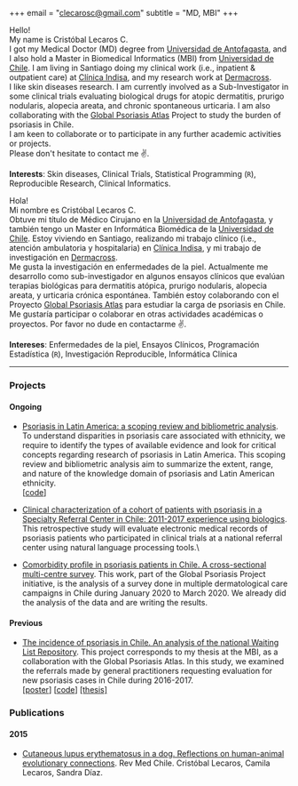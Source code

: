 +++
email = "clecarosc@gmail.com"
subtitle = "MD, MBI"
+++

Hello!       
My name is Cristóbal Lecaros C.  
I got my Medical Doctor (MD) degree from [Universidad de Antofagasta](http://www.uantof.cl/), and I also hold a Master in Biomedical Informatics (MBI) from [Universidad de Chile](https://cimt.uchile.cl/). I am living in Santiago doing my clinical work (i.e., inpatient & outpatient care) at [Clínica Indisa](https://www.indisa.cl/), and my research work at [Dermacross](https://www.dermacross.cl/).  
I like skin diseases research. I am currently involved as a Sub-Investigator in some clinical trials evaluating biological drugs for atopic dermatitis, prurigo nodularis, alopecia areata, and chronic spontaneous urticaria. I am also collaborating with the [Global Psoriasis Atlas](https://globalpsoriasisatlas.org/) Project to study the burden of psoriasis in Chile.  
I am keen to collaborate or to participate in any further academic activities or projects.  
 Please don't hesitate to contact me ✌️.

**Interests**: Skin diseases, Clinical Trials, Statistical Programming (`R`), Reproducible Research, Clinical Informatics.    




Hola!  
Mi nombre es Cristóbal Lecaros C.  
Obtuve mi título de Médico Cirujano en la [Universidad de Antofagasta](http://www.uantof.cl/), y también tengo un Master en Informática Biomédica de la [Universidad de Chile](https://cimt.uchile.cl/). Estoy viviendo en Santiago, realizando mi trabajo clínico (i.e., atención ambulatoria y hospitalaria) en [Clínica Indisa](https://www.indisa.cl/), y mi trabajo de investigación en [Dermacross](https://www.dermacross.cl/).  
Me gusta la investigación en enfermedades de la piel. Actualmente me desarrollo como sub-investigador en algunos ensayos clínicos que evalúan terapias biológicas para dermatitis atópica, prurigo nodularis, alopecia areata, y urticaria crónica espontánea. También estoy colaborando con el Proyecto [Global Psoriasis Atlas](https://globalpsoriasisatlas.org/) para estudiar la carga de psoriasis en Chile.  
Me gustaría participar o colaborar en otras actividades académicas o proyectos. Por favor no dude en contactarme ✌️.

**Intereses**: Enfermedades de la piel, Ensayos Clínicos, Programación Estadística (`R`), Investigación Reproducible, Informática Clínica  

---

### Projects
#### Ongoing

- [Psoriasis in Latin America: a scoping review and bibliometric analysis](https://doi.org/10.17605/OSF.IO/UMZS8).
 To understand disparities in psoriasis care associated with ethnicity, we require to identify the types of available evidence and look for critical concepts regarding research of psoriasis in Latin America. This scoping review and bibliometric analysis aim to summarize the extent, range, and nature of the knowledge domain of psoriasis and Latin American ethnicity.\
  [[code](https://github.com/clecarosc/psor-bibliometrics)]

- [Clinical characterization of a cohort of patients with psoriasis in a Specialty Referral Center in Chile: 2011-2017 experience using biologics]().
 This retrospective study will evaluate electronic medical records of psoriasis patients who participated in clinical trials at a national referral center using natural language processing tools.\

- [Comorbidity profile in psoriasis patients in Chile. A cross-sectional multi-centre survey](https://www.psoriasiscouncil.org/blog/2020-Think-Tank.htm). 
This work, part of the Global Psoriasis Project initiative, is the analysis of a survey done in multiple dermatological care campaigns in Chile during January 2020 to March 2020. We already did the analysis of the data and are writing the results.

#### Previous
- [The incidence of psoriasis in Chile. An analysis of the national Waiting List Repository](https://globalpsoriasisatlas.org/).
  This project corresponds to my thesis at the MBI, as a collaboration with the Global Psoriasis Atlas. In this study, we examined the referrals made by general practitioners requesting evaluation for new psoriasis cases in Chile during 2016-2017.\
  [[poster](https://github.com/clecarosc/Apuntes_MIM_2018/blob/master/lecaros_poster.pdf)]
  [[code](https://github.com/clecarosc/psoriasis-incidence)]
  [[thesis]](https://cimt.uchile.cl/wp-content/uploads/2020/09/ClecarosTesis.pdf)


### Publications
#### 2015
- [Cutaneous lupus erythematosus in a dog. Reflections on human-animal evolutionary connections](http://dx.doi.org/10.4067/S0034-98872015000300020). Rev Med Chile. Cristóbal Lecaros, Camila Lecaros, Sandra Díaz.




